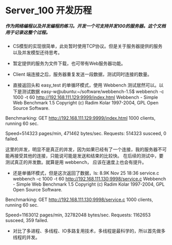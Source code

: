 # Server_100 开发历程
##### 作为网络编程以及并发编程的练习。开发一个可支持并发100的服务器。这个文档用于记录这整个过程。

* CS模型的实现很简单，此处暂时使用TCP协议。但是关于服务器提供的服务以及并发模型还待思考。
* 暂定提供的服务为文件下载，也可带有Web服务器功能。
* Client 端连接之后，服务器重复发送一段数据，测试同时连接的数量。

* 直接返回头和 easy_test 的单循环模式，使用 Webbench 测试居然可以。以下是测试数据
easy-w@ubuntu:~/software/webbench-1.5$ webbench -c 1000 -t 60 http://192.168.111.129:9999/index.html
Webbench - Simple Web Benchmark 1.5
Copyright (c) Radim Kolar 1997-2004, GPL Open Source Software.

Benchmarking: GET http://192.168.111.129:9999/index.html
1000 clients, running 60 sec.

Speed=514323 pages/min, 471462 bytes/sec.
Requests: 514323 susceed, 0 failed.

这里的并发，明显不是真正的并发，因为如果已经有了一个连接，我的服务器不可能再接受其他的连接，只能说可能是发送和结束的比较快。
在后续的测试中，要测试真正的并发数。就算是用 webbench， 应该在速度上也会有提升。

* 还是单循环模式，但是这次返回了数据，ls: 8.9K Nov 25 18:36 service.c
webbench -c 1000 -t 60 http://192.168.111.130:9998/service.c
Webbench - Simple Web Benchmark 1.5
Copyright (c) Radim Kolar 1997-2004, GPL Open Source Software.

Benchmarking: GET http://192.168.111.130:9998/service.c
1000 clients, running 60 sec.

Speed=1163012 pages/min, 32782048 bytes/sec.
Requests: 1162653 susceed, 359 failed.

* 对比了多进程、多线程、IO多路复用技术，多线程是最科学的，所以首先做多线程的并发。
